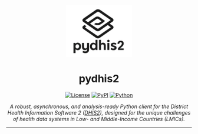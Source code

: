 <div align="center">
  <img src="image.png" alt="pydhis2 logo" width="180"/>

# pydhis2

[![License](https://img.shields.io/badge/License-Apache%202.0-blue.svg)](https://opensource.org/licenses/Apache-2.0)
[![PyPI](https://img.shields.io/pypi/v/pydhis2.svg)](https://pypi.org/project/pydhis2/)
[![Python](https://img.shields.io/badge/Python-3.8+-blue.svg)](https://www.python.org/)


*A robust, asynchronous, and analysis-ready Python client for the District Health Information Software 2 ([DHIS2](https://dhis2.org)), designed for the unique challenges of health data systems in Low- and Middle-Income Countries (LMICs).*
</div>

---
